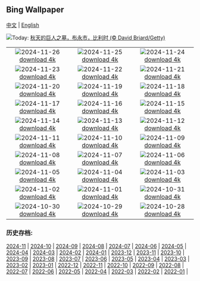## Bing Wallpaper
[中文](README.md) | [English](README_EN.md)

![](https://www.bing.com/th?id=OHR.SemoisRiver_ZH-CN0801669014_UHD.jpg&w=1000)Today: [秋天的巨人之墓，布永市，比利时 (© David Briard/Getty)](https://www.bing.com/th?id=OHR.SemoisRiver_ZH-CN0801669014_UHD.jpg)

|      |      |      |
| :----: | :----: | :----: |
|![](https://www.bing.com/th?id=OHR.TrulliGrove_ZH-CN9519400567_UHD.jpg&pid=hp&w=384&h=216&rs=1&c=4)2024-11-26 [download 4k](https://www.bing.com/th?id=OHR.TrulliGrove_ZH-CN9519400567_UHD.jpg)|![](https://www.bing.com/th?id=OHR.AmboseliGiraffes_ZH-CN9276085602_UHD.jpg&pid=hp&w=384&h=216&rs=1&c=4)2024-11-25 [download 4k](https://www.bing.com/th?id=OHR.AmboseliGiraffes_ZH-CN9276085602_UHD.jpg)|![](https://www.bing.com/th?id=OHR.SonomaCoast_ZH-CN9187330701_UHD.jpg&pid=hp&w=384&h=216&rs=1&c=4)2024-11-24 [download 4k](https://www.bing.com/th?id=OHR.SonomaCoast_ZH-CN9187330701_UHD.jpg)|
|![](https://www.bing.com/th?id=OHR.FibonacciAloe_ZH-CN8974137481_UHD.jpg&pid=hp&w=384&h=216&rs=1&c=4)2024-11-23 [download 4k](https://www.bing.com/th?id=OHR.FibonacciAloe_ZH-CN8974137481_UHD.jpg)|![](https://www.bing.com/th?id=OHR.ZafraCastle_ZH-CN8791148758_UHD.jpg&pid=hp&w=384&h=216&rs=1&c=4)2024-11-22 [download 4k](https://www.bing.com/th?id=OHR.ZafraCastle_ZH-CN8791148758_UHD.jpg)|![](https://www.bing.com/th?id=OHR.LionCubs_ZH-CN8538754038_UHD.jpg&pid=hp&w=384&h=216&rs=1&c=4)2024-11-21 [download 4k](https://www.bing.com/th?id=OHR.LionCubs_ZH-CN8538754038_UHD.jpg)|
|![](https://www.bing.com/th?id=OHR.PontBordeaux_ZH-CN7656263575_UHD.jpg&pid=hp&w=384&h=216&rs=1&c=4)2024-11-20 [download 4k](https://www.bing.com/th?id=OHR.PontBordeaux_ZH-CN7656263575_UHD.jpg)|![](https://www.bing.com/th?id=OHR.TasmansArch_ZH-CN7062784426_UHD.jpg&pid=hp&w=384&h=216&rs=1&c=4)2024-11-19 [download 4k](https://www.bing.com/th?id=OHR.TasmansArch_ZH-CN7062784426_UHD.jpg)|![](https://www.bing.com/th?id=OHR.PorthcawlLighthouse_ZH-CN6655235820_UHD.jpg&pid=hp&w=384&h=216&rs=1&c=4)2024-11-18 [download 4k](https://www.bing.com/th?id=OHR.PorthcawlLighthouse_ZH-CN6655235820_UHD.jpg)|
|![](https://www.bing.com/th?id=OHR.RedStag_ZH-CN6403546321_UHD.jpg&pid=hp&w=384&h=216&rs=1&c=4)2024-11-17 [download 4k](https://www.bing.com/th?id=OHR.RedStag_ZH-CN6403546321_UHD.jpg)|![](https://www.bing.com/th?id=OHR.FrieslandNetherlands_ZH-CN5952456898_UHD.jpg&pid=hp&w=384&h=216&rs=1&c=4)2024-11-16 [download 4k](https://www.bing.com/th?id=OHR.FrieslandNetherlands_ZH-CN5952456898_UHD.jpg)|![](https://www.bing.com/th?id=OHR.YiPengLanterns_ZH-CN5613043353_UHD.jpg&pid=hp&w=384&h=216&rs=1&c=4)2024-11-15 [download 4k](https://www.bing.com/th?id=OHR.YiPengLanterns_ZH-CN5613043353_UHD.jpg)|
|![](https://www.bing.com/th?id=OHR.ManarolaItaly_ZH-CN2837915120_UHD.jpg&pid=hp&w=384&h=216&rs=1&c=4)2024-11-14 [download 4k](https://www.bing.com/th?id=OHR.ManarolaItaly_ZH-CN2837915120_UHD.jpg)|![](https://www.bing.com/th?id=OHR.KelpForest_ZH-CN2357269491_UHD.jpg&pid=hp&w=384&h=216&rs=1&c=4)2024-11-13 [download 4k](https://www.bing.com/th?id=OHR.KelpForest_ZH-CN2357269491_UHD.jpg)|![](https://www.bing.com/th?id=OHR.CoveArch_ZH-CN1281140578_UHD.jpg&pid=hp&w=384&h=216&rs=1&c=4)2024-11-12 [download 4k](https://www.bing.com/th?id=OHR.CoveArch_ZH-CN1281140578_UHD.jpg)|
|![](https://www.bing.com/th?id=OHR.Banff24_ZH-CN1156176817_UHD.jpg&pid=hp&w=384&h=216&rs=1&c=4)2024-11-11 [download 4k](https://www.bing.com/th?id=OHR.Banff24_ZH-CN1156176817_UHD.jpg)|![](https://www.bing.com/th?id=OHR.YucatanFlamingos_ZH-CN0721673752_UHD.jpg&pid=hp&w=384&h=216&rs=1&c=4)2024-11-10 [download 4k](https://www.bing.com/th?id=OHR.YucatanFlamingos_ZH-CN0721673752_UHD.jpg)|![](https://www.bing.com/th?id=OHR.MoroccoMilkyWay_ZH-CN3544344290_UHD.jpg&pid=hp&w=384&h=216&rs=1&c=4)2024-11-09 [download 4k](https://www.bing.com/th?id=OHR.MoroccoMilkyWay_ZH-CN3544344290_UHD.jpg)|
|![](https://www.bing.com/th?id=OHR.GlacialRivers_ZH-CN0260507556_UHD.jpg&pid=hp&w=384&h=216&rs=1&c=4)2024-11-08 [download 4k](https://www.bing.com/th?id=OHR.GlacialRivers_ZH-CN0260507556_UHD.jpg)|![](https://www.bing.com/th?id=OHR.LiDong2024_ZH-CN9944723194_UHD.jpg&pid=hp&w=384&h=216&rs=1&c=4)2024-11-07 [download 4k](https://www.bing.com/th?id=OHR.LiDong2024_ZH-CN9944723194_UHD.jpg)|![](https://www.bing.com/th?id=OHR.ShiShiBeach_ZH-CN8685799566_UHD.jpg&pid=hp&w=384&h=216&rs=1&c=4)2024-11-06 [download 4k](https://www.bing.com/th?id=OHR.ShiShiBeach_ZH-CN8685799566_UHD.jpg)|
|![](https://www.bing.com/th?id=OHR.LencoisMaranhao_ZH-CN8194406488_UHD.jpg&pid=hp&w=384&h=216&rs=1&c=4)2024-11-05 [download 4k](https://www.bing.com/th?id=OHR.LencoisMaranhao_ZH-CN8194406488_UHD.jpg)|![](https://www.bing.com/th?id=OHR.CumbriaAutumn_ZH-CN7697251216_UHD.jpg&pid=hp&w=384&h=216&rs=1&c=4)2024-11-04 [download 4k](https://www.bing.com/th?id=OHR.CumbriaAutumn_ZH-CN7697251216_UHD.jpg)|![](https://www.bing.com/th?id=OHR.YucatanBiosphere_ZH-CN7442392453_UHD.jpg&pid=hp&w=384&h=216&rs=1&c=4)2024-11-03 [download 4k](https://www.bing.com/th?id=OHR.YucatanBiosphere_ZH-CN7442392453_UHD.jpg)|
|![](https://www.bing.com/th?id=OHR.BisonYellowstone_ZH-CN7320887379_UHD.jpg&pid=hp&w=384&h=216&rs=1&c=4)2024-11-02 [download 4k](https://www.bing.com/th?id=OHR.BisonYellowstone_ZH-CN7320887379_UHD.jpg)|![](https://www.bing.com/th?id=OHR.VineyardsBlackForestFall_ZH-CN6767078591_UHD.jpg&pid=hp&w=384&h=216&rs=1&c=4)2024-11-01 [download 4k](https://www.bing.com/th?id=OHR.VineyardsBlackForestFall_ZH-CN6767078591_UHD.jpg)|![](https://www.bing.com/th?id=OHR.GargoyleParis_ZH-CN1668628241_UHD.jpg&pid=hp&w=384&h=216&rs=1&c=4)2024-10-31 [download 4k](https://www.bing.com/th?id=OHR.GargoyleParis_ZH-CN1668628241_UHD.jpg)|
|![](https://www.bing.com/th?id=OHR.HauntedEdinburgh_ZH-CN1461834159_UHD.jpg&pid=hp&w=384&h=216&rs=1&c=4)2024-10-30 [download 4k](https://www.bing.com/th?id=OHR.HauntedEdinburgh_ZH-CN1461834159_UHD.jpg)|![](https://www.bing.com/th?id=OHR.GreatOwl_ZH-CN1259534922_UHD.jpg&pid=hp&w=384&h=216&rs=1&c=4)2024-10-29 [download 4k](https://www.bing.com/th?id=OHR.GreatOwl_ZH-CN1259534922_UHD.jpg)|![](https://www.bing.com/th?id=OHR.PumpkinMist_ZH-CN0898655859_UHD.jpg&pid=hp&w=384&h=216&rs=1&c=4)2024-10-28 [download 4k](https://www.bing.com/th?id=OHR.PumpkinMist_ZH-CN0898655859_UHD.jpg)|


### 历史存档:
[2024-11](archive/CN/202411/README.md) | [2024-10](archive/CN/202410/README.md) | [2024-09](archive/CN/202409/README.md) | [2024-08](archive/CN/202408/README.md) | [2024-07](archive/CN/202407/README.md) | [2024-06](archive/CN/202406/README.md) | [2024-05](archive/CN/202405/README.md) | [2024-04](archive/CN/202404/README.md) | [2024-03](archive/CN/202403/README.md) | [2024-02](archive/CN/202402/README.md) | [2024-01](archive/CN/202401/README.md) | [2023-12](archive/CN/202312/README.md) | [2023-11](archive/CN/202311/README.md) | [2023-10](archive/CN/202310/README.md) | [2023-09](archive/CN/202309/README.md) | [2023-08](archive/CN/202308/README.md) | [2023-07](archive/CN/202307/README.md) | [2023-06](archive/CN/202306/README.md) | [2023-05](archive/CN/202305/README.md) | [2023-04](archive/CN/202304/README.md) | [2023-03](archive/CN/202303/README.md) | [2023-02](archive/CN/202302/README.md) | [2023-01](archive/CN/202301/README.md) | [2022-12](archive/CN/202212/README.md) | [2022-11](archive/CN/202211/README.md) | [2022-10](archive/CN/202210/README.md) | [2022-09](archive/CN/202209/README.md) | [2022-08](archive/CN/202208/README.md) | [2022-07](archive/CN/202207/README.md) | [2022-06](archive/CN/202206/README.md) | [2022-05](archive/CN/202205/README.md) | [2022-04](archive/CN/202204/README.md) | [2022-03](archive/CN/202203/README.md) | [2022-02](archive/CN/202202/README.md) | [2022-01](archive/CN/202201/README.md) | 